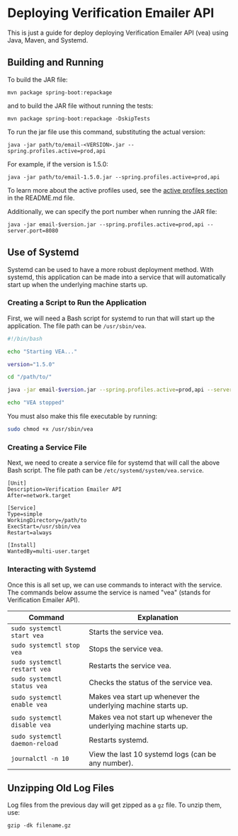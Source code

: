 Deploying Verification Emailer API
==================================

This is just a guide for deploy deploying Verification Emailer API (vea) using
Java, Maven, and Systemd.

Building and Running
--------------------

To build the JAR file:

```
mvn package spring-boot:repackage
```

and to build the JAR file without running the tests:

```
mvn package spring-boot:repackage -DskipTests
```

To run the jar file use this command, substituting the actual version:

```
java -jar path/to/email-<VERSION>.jar --spring.profiles.active=prod,api
```

For example, if the version is 1.5.0:

```
java -jar path/to/email-1.5.0.jar --spring.profiles.active=prod,api
```

To learn more about the active profiles used, see the
[active profiles section](./README.md#active-profiles) in the README.md file.

Additionally, we can specify the port number when running the JAR file:

```
java -jar email-$version.jar --spring.profiles.active=prod,api --server.port=8080
```

Use of Systemd
--------------

Systemd can be used to have a more robust deployment method.
With systemd, this application can be made into a service that will
automatically start up when the underlying machine starts up.

### Creating a Script to Run the Application

First, we will need a Bash script for systemd to run that will start up the
application. The file path can be `/usr/sbin/vea`.

```bash
#!/bin/bash

echo "Starting VEA..."

version="1.5.0"

cd "/path/to/"

java -jar email-$version.jar --spring.profiles.active=prod,api --server.port=8080

echo "VEA stopped"
```

You must also make this file executable by running:

```bash
sudo chmod +x /usr/sbin/vea
```

### Creating a Service File

Next, we need to create a service file for systemd that will call the above
Bash script. The file path can be `/etc/systemd/system/vea.service`.

```
[Unit]
Description=Verification Emailer API
After=network.target

[Service]
Type=simple
WorkingDirectory=/path/to
ExecStart=/usr/sbin/vea
Restart=always

[Install]
WantedBy=multi-user.target
```

### Interacting with Systemd

Once this is all set up, we can use commands to interact with the service.
The commands below assume the service is named "vea" (stands for Verification
Emailer API).

| Command                        | Explanation                                                       |
|--------------------------------|-------------------------------------------------------------------|
| `sudo systemctl start vea`     | Starts the service vea.                                           |
| `sudo systemctl stop vea`      | Stops the service vea.                                            |
| `sudo systemctl restart vea`   | Restarts the service vea.                                         |
| `sudo systemctl status vea`    | Checks the status of the service vea.                             |
| `sudo systemctl enable vea`    | Makes vea start up whenever the underlying machine starts up.     |
| `sudo systemctl disable vea`   | Makes vea not start up whenever the underlying machine starts up. |
| `sudo systemctl daemon-reload` | Restarts systemd.                                                 |
| `journalctl -n 10`             | View the last 10 systemd logs (can be any number).                |

Unzipping Old Log Files
-----------------------

Log files from the previous day will get zipped as a `gz` file.
To unzip them, use:

```
gzip -dk filename.gz
```
